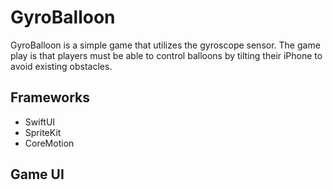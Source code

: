 # GyroBalloon
GyroBalloon is a simple game that utilizes the gyroscope sensor. The game play is that players must be able to control balloons by tilting their iPhone to avoid existing obstacles.

## Frameworks
* SwiftUI
* SpriteKit
* CoreMotion

## Game UI
